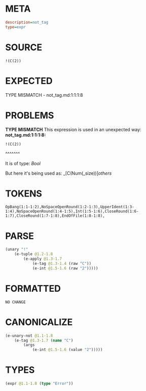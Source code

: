 # META
~~~ini
description=not_tag
type=expr
~~~
# SOURCE
~~~roc
!(C(2))
~~~
# EXPECTED
TYPE MISMATCH - not_tag.md:1:1:1:8
# PROBLEMS
**TYPE MISMATCH**
This expression is used in an unexpected way:
**not_tag.md:1:1:1:8:**
```roc
!(C(2))
```
^^^^^^^

It is of type:
    _Bool_

But here it's being used as:
    _[C(Num(_size))]_others_

# TOKENS
~~~zig
OpBang(1:1-1:2),NoSpaceOpenRound(1:2-1:3),UpperIdent(1:3-1:4),NoSpaceOpenRound(1:4-1:5),Int(1:5-1:6),CloseRound(1:6-1:7),CloseRound(1:7-1:8),EndOfFile(1:8-1:8),
~~~
# PARSE
~~~clojure
(unary "!"
	(e-tuple @1.2-1.8
		(e-apply @1.3-1.7
			(e-tag @1.3-1.4 (raw "C"))
			(e-int @1.5-1.6 (raw "2")))))
~~~
# FORMATTED
~~~roc
NO CHANGE
~~~
# CANONICALIZE
~~~clojure
(e-unary-not @1.1-1.8
	(e-tag @1.3-1.7 (name "C")
		(args
			(e-int @1.5-1.6 (value "2")))))
~~~
# TYPES
~~~clojure
(expr @1.1-1.8 (type "Error"))
~~~
